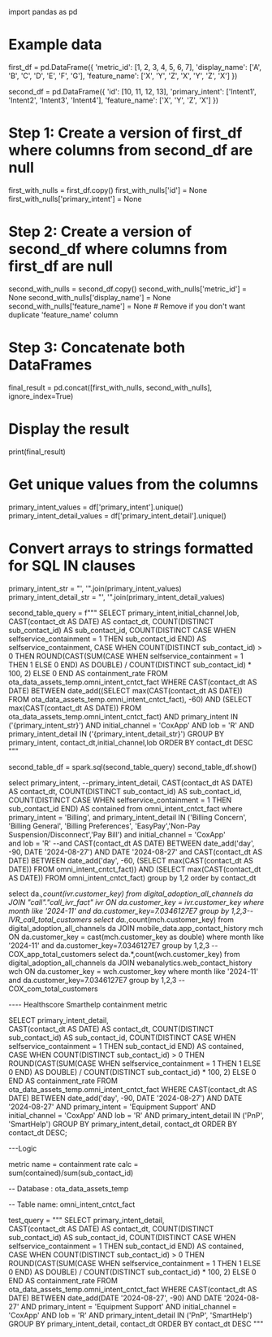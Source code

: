 import pandas as pd

# Example data
first_df = pd.DataFrame({
    'metric_id': [1, 2, 3, 4, 5, 6, 7],
    'display_name': ['A', 'B', 'C', 'D', 'E', 'F', 'G'],
    'feature_name': ['X', 'Y', 'Z', 'X', 'Y', 'Z', 'X']
})

second_df = pd.DataFrame({
    'id': [10, 11, 12, 13],
    'primary_intent': ['Intent1', 'Intent2', 'Intent3', 'Intent4'],
    'feature_name': ['X', 'Y', 'Z', 'X']
})

# Step 1: Create a version of first_df where columns from second_df are null
first_with_nulls = first_df.copy()
first_with_nulls['id'] = None
first_with_nulls['primary_intent'] = None

# Step 2: Create a version of second_df where columns from first_df are null
second_with_nulls = second_df.copy()
second_with_nulls['metric_id'] = None
second_with_nulls['display_name'] = None
second_with_nulls['feature_name'] = None  # Remove if you don't want duplicate 'feature_name' column

# Step 3: Concatenate both DataFrames
final_result = pd.concat([first_with_nulls, second_with_nulls], ignore_index=True)

# Display the result
print(final_result)








































# Get unique values from the columns
primary_intent_values = df['primary_intent'].unique()
primary_intent_detail_values = df['primary_intent_detail'].unique()

# Convert arrays to strings formatted for SQL IN clauses
primary_intent_str = "', '".join(primary_intent_values)
primary_intent_detail_str = "', '".join(primary_intent_detail_values)

second_table_query = f"""
SELECT 
    primary_intent,initial_channel,lob,  
    CAST(contact_dt AS DATE) AS contact_dt, 
    COUNT(DISTINCT sub_contact_id) AS sub_contact_id, 
    COUNT(DISTINCT CASE WHEN selfservice_containment = 1 THEN sub_contact_id END) AS selfservice_containment,
    CASE 
        WHEN COUNT(DISTINCT sub_contact_id) > 0 THEN
            ROUND(CAST(SUM(CASE WHEN selfservice_containment = 1 THEN 1 ELSE 0 END) AS DOUBLE) 
            / COUNT(DISTINCT sub_contact_id) * 100, 2)
        ELSE
            0
    END AS containment_rate
FROM 
    ota_data_assets_temp.omni_intent_cntct_fact 
WHERE 
    CAST(contact_dt AS DATE) BETWEEN 
        date_add((SELECT max(CAST(contact_dt AS DATE)) FROM ota_data_assets_temp.omni_intent_cntct_fact), -60) 
        AND (SELECT max(CAST(contact_dt AS DATE)) FROM ota_data_assets_temp.omni_intent_cntct_fact)
    AND primary_intent IN ('{primary_intent_str}')
    AND initial_channel = 'CoxApp'
    AND lob = 'R'
    AND primary_intent_detail IN ('{primary_intent_detail_str}')
GROUP BY 
    primary_intent, contact_dt,initial_channel,lob
ORDER BY 
    contact_dt DESC
"""

second_table_df = spark.sql(second_table_query)
second_table_df.show()




























































select 
primary_intent,
--primary_intent_detail,
CAST(contact_dt AS DATE) AS contact_dt,
COUNT(DISTINCT sub_contact_id) AS sub_contact_id, 		
    COUNT(DISTINCT CASE WHEN selfservice_containment = 1 THEN sub_contact_id END) AS contained
    from omni_intent_cntct_fact
    where primary_intent = 'Billing', 
    and primary_intent_detail IN ('Billing Concern', 'Billing General', 'Billing Preferences', 'EasyPay','Non-Pay Suspension/Disconnect','Pay Bill')
    and initial_channel = 'CoxApp'		
    and lob = 'R'
    --and CAST(contact_dt AS DATE) BETWEEN date_add('day', -90, DATE '2024-08-27') AND DATE '2024-08-27' 
   and CAST(contact_dt AS DATE) BETWEEN date_add('day', -60, (SELECT max(CAST(contact_dt AS DATE)) FROM  omni_intent_cntct_fact)) 
                            AND (SELECT max(CAST(contact_dt AS DATE)) FROM  omni_intent_cntct_fact)
    group by 1,2
    order by contact_dt























select da.*,count(ivr.customer_key) from digital_adoption_all_channels da JOIN "call"."call_ivr_fact" ivr
    ON da.customer_key = ivr.customer_key where month like '2024-11' and da.customer_key=7.0346127E7 
    group by 1,2,3--IVR_call_total_customers
select da.*,count(mch.customer_key) from digital_adoption_all_channels da JOIN mobile_data.app_contact_history mch
    ON da.customer_key = cast(mch.customer_key as double) where month like '2024-11' and da.customer_key=7.0346127E7 
    group by 1,2,3 --COX_app_total_customers
select da.*,count(wch.customer_key) from digital_adoption_all_channels da JOIN webanalytics.web_contact_history wch
    ON da.customer_key = wch.customer_key where month like '2024-11' and da.customer_key=7.0346127E7 
    group by 1,2,3 --COX_com_total_customers





---- Healthscore Smarthelp containment metric 

SELECT 
    primary_intent_detail,  
    CAST(contact_dt AS DATE) AS contact_dt, 
    COUNT(DISTINCT sub_contact_id) AS sub_contact_id, 
    COUNT(DISTINCT CASE WHEN selfservice_containment = 1 THEN sub_contact_id END) AS contained, 
    CASE 
        WHEN COUNT(DISTINCT sub_contact_id) > 0 THEN
            ROUND(CAST(SUM(CASE WHEN selfservice_containment = 1 THEN 1 ELSE 0 END) AS DOUBLE) 
            / COUNT(DISTINCT sub_contact_id) * 100, 2)
        ELSE
            0
    END AS containment_rate
FROM 
    ota_data_assets_temp.omni_intent_cntct_fact 
WHERE 
    CAST(contact_dt AS DATE) BETWEEN date_add('day', -90, DATE '2024-08-27') AND DATE '2024-08-27' 
    AND primary_intent = 'Equipment Support'
    AND initial_channel = 'CoxApp'
    AND lob = 'R'
    AND primary_intent_detail IN ('PnP', 'SmartHelp')
GROUP BY 
    primary_intent_detail, contact_dt
ORDER BY 
    contact_dt DESC;


---Logic

metric name = containment rate
calc = sum(contained)/sum(sub_contact_id)


-- Database : ota_data_assets_temp

-- Table name: omni_intent_cntct_fact









test_query = """
SELECT 
    primary_intent_detail,  
    CAST(contact_dt AS DATE) AS contact_dt, 
    COUNT(DISTINCT sub_contact_id) AS sub_contact_id, 
    COUNT(DISTINCT CASE WHEN selfservice_containment = 1 THEN sub_contact_id END) AS contained, 
    CASE 
        WHEN COUNT(DISTINCT sub_contact_id) > 0 THEN
            ROUND(CAST(SUM(CASE WHEN selfservice_containment = 1 THEN 1 ELSE 0 END) AS DOUBLE) 
            / COUNT(DISTINCT sub_contact_id) * 100, 2)
        ELSE
            0
    END AS containment_rate
FROM 
    ota_data_assets_temp.omni_intent_cntct_fact 
WHERE 
    CAST(contact_dt AS DATE) BETWEEN date_add(DATE '2024-08-27', -90) AND DATE '2024-08-27' 
    AND primary_intent = 'Equipment Support'
    AND initial_channel = 'CoxApp'
    AND lob = 'R'
    AND primary_intent_detail IN ('PnP', 'SmartHelp')
GROUP BY 
    primary_intent_detail, contact_dt
ORDER BY 
    contact_dt DESC
"""









